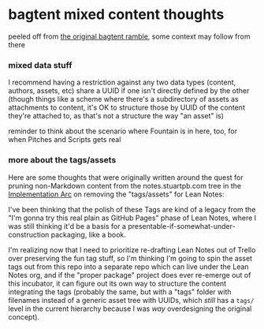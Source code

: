 # bagtent mixed content thoughts

peeled off from [the original bagtent ramble][mound], some context may follow from there

[mound]: jgsdh-qj8br-mk8vj-z8xmy-xmhgs

### mixed data stuff

I recommend having a restriction against any two data types (content, authors, assets, etc) share a UUID if one isn't directly defined by the other (though things like a scheme where there's a subdirectory of assets as attachments to content, it's OK to structure those by UUID of the content they're attached to, as that's not a structure the way "an asset" is)

reminder to think about the scenario where Fountain is in here, too, for when Pitches and Scripts gets real

### more about the tags/assets

Here are some thoughts that were originally written around the quest for pruning non-Markdown content from the notes.stuartpb.com tree in the [Implementation Arc][impl] on removing the "tags/assets" for Lean Notes:

[impl]: 63p2w-vj7t2-baaa8-r76as-nntma

I've been thinking that the polish of these Tags are kind of a legacy from the "I'm gonna try this real plain as GitHub Pages" phase of Lean Notes, where I was still thinking it'd be a basis for a presentable-if-somewhat-under-construction packaging, like a book.

I'm realizing now that I need to prioritize re-drafting Lean Notes out of Trello over preserving the fun tag stuff, so I'm thinking I'm going to spin the asset tags out from this repo into a separate repo which can live under the Lean Notes org, and if the "proper package" project does ever re-emerge out of this incubator, it can figure out its own way to structure the content integrating the tags (probably the same, but with a "tags" folder with filenames instead of a generic asset tree with UUIDs, which *still* has a `tags/` level in the current hierarchy because I was *way* overdesigning the original concept).

